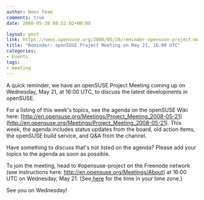 ```yaml
---
author: News Team
comments: true
date: 2008-05-20 08:52:02+00:00

layout: post
link: https://news.opensuse.org/2008/05/20/reminder-opensuse-project-meeting-on-may-21-1600-utc/
title: "Reminder: openSUSE Project Meeting on May 21, 16:00 UTC"
categories:
- Events
tags:
- meeting
---
```

A quick reminder, we have an openSUSE Project Meeting coming up on Wednesday, May 21, at 16:00 UTC, to discuss the latest developments in openSUSE.

For a listing of this week's topics, see the agenda on the openSUSE Wiki here: [http://en.opensuse.org/Meetings/Project_Meeting_2008-05-21](http://en.opensuse.org/Meetings/Project_Meeting_2008-05-21). This week, the agenda includes status updates from the board, old action items, the openSUSE build service, and Q&A from the channel.

Have something to discuss that's not listed on the agenda? Please add your topics to the agenda as soon as possible.

To join the meeting, head to #opensuse-project on the Freenode network (see instructions here: http://en.opensuse.org/Meetings/About) at 16:00 UTC on Wednesday, May 21. (See[ here](http://www.timeanddate.com/worldclock/fixedtime.html?day=21&month=5&year=2008&hour=16&min=0&sec=0&p1=0) for the time in your time zone.)

See you on Wednesday!		
